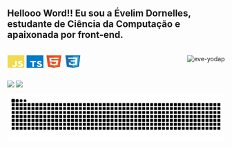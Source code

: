 
## Hellooo Word!! Eu sou a Évelim Dornelles, estudante de Ciência da Computação e apaixonada por front-end. 

<div style="display: inline_block"><br>
  <img align="center" alt="Eve-Js" height="30" width="40" src="https://raw.githubusercontent.com/devicons/devicon/master/icons/javascript/javascript-plain.svg">
  <img align="center" alt="Eve-Ts" height="30" width="40" src="https://raw.githubusercontent.com/devicons/devicon/master/icons/typescript/typescript-plain.svg">
  <img align="center" alt="Eve-HTML" height="30" width="40" src="https://raw.githubusercontent.com/devicons/devicon/master/icons/html5/html5-original.svg">
  <img align="center" alt="Eve-CSS" height="30" width="40" src="https://raw.githubusercontent.com/devicons/devicon/master/icons/css3/css3-original.svg">
  <img align="right" alt="eve-yodap" src="https://media.tenor.com/4P02Cdfd26MAAAAi/baby-yoda-so-cute.gif">

</div>

##

<div> 

  <a href="https://instagram.com/evee.tech" target="_blank"><img src="https://img.shields.io/badge/-Instagram-%23E4405F?style=for-the-badge&logo=instagram&logoColor=white" target="_blank"></a>
   <a href="https://www.linkedin.com/in/rafaella-ballerini-45875016a" target="_blank"><img src="https://img.shields.io/badge/-LinkedIn-%230077B5?style=for-the-badge&logo=linkedin&logoColor=white" target="_blank"></a> 
  
</div>

<picture align="center">
  <source media="(prefers-color-scheme: dark)" srcset="https://raw.githubusercontent.com/evedc/evedc/output/github-contribution-grid-snake-dark.svg">
  <source media="(prefers-color-scheme: light)" srcset="https://raw.githubusercontent.com/evedc/evedc/output/github-contribution-grid-snake-dark.svg">
  <img align="center" alt="github contribution grid snake animation" src="https://raw.githubusercontent.com/evedc/evedc/output/github-contribution-grid-snake.svg">
</picture>

